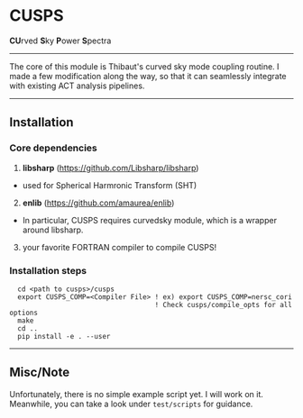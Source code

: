 # CUSPS
**CU**rved **S**ky **P**ower **S**pectra

------
The core of this module is Thibaut's curved sky mode coupling routine. I made a few modification along the way, so that it can seamlessly integrate with existing ACT analysis pipelines. 

------

## Installation

### Core dependencies
1. **libsharp** (https://github.com/Libsharp/libsharp)
* used for Spherical Harmronic Transform (SHT)
2. **enlib** (https://github.com/amaurea/enlib)
* In particular, CUSPS requires curvedsky module, which is a wrapper around libsharp.
3. your favorite FORTRAN compiler to compile CUSPS!

### Installation steps
```
  cd <path to cusps>/cusps
  export CUSPS_COMP=<Compiler File> ! ex) export CUSPS_COMP=nersc_cori
                                    ! Check cusps/compile_opts for all options
  make
  cd ..
  pip install -e . --user 
```

------
## Misc/Note
Unfortunately, there is no simple example script yet. I will work on it. Meanwhile, you can take a look under ```test/scripts``` for guidance. 


